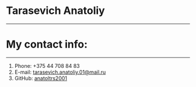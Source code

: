 # Tarasevich Anatoliy
***
# My contact info:
***
1. Phone: +375 44 708 84 83
2. E-mail: [tarasevich.anatoliy.01@mail.ru](https://mail.ru/?utm_source=portal&utm_medium=new_portal_navigation&utm_campaign=mail.ru&mt_sub5=52&mt_sub1=e.mail.ru&mt_click_id=mt-ds8xq6-1662638583-49115181)
3. GitHub: [anatoltrs2001](https://github.com/anatoltrs2001)